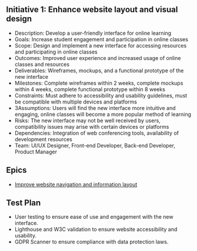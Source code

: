## Initiative 1: Enhance website layout and visual design

* Description: Develop a user-friendly interface for online learning
* Goals: Increase student engagement and participation in online classes
* Scope: Design and implement a new interface for accessing resources and participating in online classes
* Outcomes: Improved user experience and increased usage of online classes and resources
* Deliverables: Wireframes, mockups, and a functional prototype of the new interface
* Milestones: Complete wireframes within 2 weeks, complete mockups within 4 weeks, complete functional prototype within 8 weeks
* Constraints: Must adhere to accessibility and usability guidelines, must be compatible with multiple devices and platforms
* 3Assumptions: Users will find the new interface more intuitive and engaging, online classes will become a more popular method of learning
* Risks: The new interface may not be well received by users, compatibility issues may arise with certain devices or platforms
* Dependencies: Integration of web conferencing tools, availability of development resources
* Team: UI/UX Designer, Front-end Developer, Back-end Developer, Product Manager

## Epics
* [Improve website navigation and information layout](epics/epic_1.1.md)

## Test Plan
* User testing to ensure ease of use and engagement with the new interface.
* Lighthouse and W3C validation to ensure website accessibility and usability.
* GDPR Scanner to ensure compliance with data protection laws.